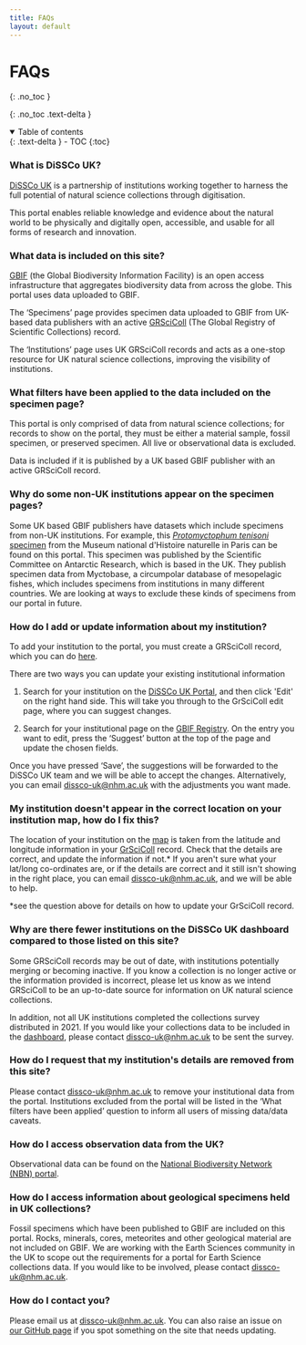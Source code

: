 ```yaml
---
title: FAQs
layout: default
---
```


# FAQs
{: .no_toc }

  {: .no_toc .text-delta }
<details open markdown="block">
  <summary>
    Table of contents
  </summary>
  {: .text-delta }
- TOC
{:toc}
</details>

### What is DiSSCo UK?
[DiSSCo UK](https://www.dissco-uk.org) is a partnership of institutions working together to harness the full potential of natural science collections through digitisation.  

This portal enables reliable knowledge and evidence about the natural world to be physically and digitally open, accessible, and usable for all forms of research and innovation.


### What data is included on this site?
[GBIF](https://www.gbif.org) (the Global Biodiversity Information Facility) is an open access infrastructure that aggregates biodiversity data from across the globe. This portal uses data uploaded to GBIF.

The ‘Specimens’ page provides specimen data uploaded to GBIF from UK-based data publishers with an active [GRSciColl](https://www.gbif.org/grscicoll) (The Global Registry of Scientific Collections) record.  

The ‘Institutions’ page uses UK GRSciColl records and acts as a one-stop resource for UK natural science collections, improving the visibility of institutions.  

### What filters have been applied to the data included on the specimen page?
This portal is only comprised of data from natural science collections; for records to show on the portal, they must be either a material sample, fossil specimen, or preserved specimen. All live or observational data is excluded.

Data is included if it is published by a UK based GBIF publisher with an active GRSciColl record.  

### Why do some non-UK institutions appear on the specimen pages?
Some UK based GBIF publishers have datasets which include specimens from non-UK institutions. For example, this [*Protomyctophum tenisoni* specimen](/specimen/search?entity=3864002911&institutionKey=6a6ac6c5-1b8a-48db-91a2-f8661274ff80)
from the Museum national d'Histoire naturelle in Paris can be found on this portal. This specimen was published by the Scientific Committee on Antarctic Research, which is based in the UK. They publish specimen data from Myctobase, a circumpolar database of mesopelagic fishes, which includes specimens from institutions in many different countries. We are looking at ways to exclude these kinds of specimens from our portal in future.

### How do I add or update information about my institution?
To add your institution to the portal, you must create a GRSciColl record, which you can do [here](https://registry.gbif.org/institution/create).  

There are two ways you can update your existing institutional information

1. Search for your institution on the [DiSSCo UK Portal](/institution/search), and then click 'Edit' on the right hand side. This will take you through to the GrSciColl edit page, where you can suggest changes.

2. Search for your institutional page on the [GBIF Registry](https://registry.gbif.org/institution/search?country=GB). On the entry you want to edit, press the ‘Suggest’ button at the top of the page and update the chosen fields. 

Once you have pressed ‘Save’, the suggestions will be forwarded to the DiSSCo UK team and we will be able to accept the changes. Alternatively, you can email [dissco-uk@nhm.ac.uk](mailto:dissco-uk@nhm.ac.uk) with the adjustments you want made.


### My institution doesn't appear in the correct location on your institution map, how do I fix this?
The location of your institution on the [map](/institution/search) is taken from the latitude and longitude information in your [GrSciColl](https://registry.gbif.org/) record. Check that the details are correct, and update the information if not.* If you aren't sure what your lat/long co-ordinates are, or if the details are correct and it still isn't showing in the right place, you can email [dissco-uk@nhm.ac.uk](mailto:dissco-uk@nhm.ac.uk),  and we will be able to help.

*see the question above for details on how to update your GrSciColl record.

### Why are there fewer institutions on the DiSSCo UK dashboard compared to those listed on this site?
Some GRSciColl records may be out of date, with institutions potentially merging or becoming inactive. If you know a collection is no longer active or the information provided is incorrect, please let us know as we intend GRSciColl to be an up-to-date source for information on UK natural science collections.  

In addition, not all UK institutions completed the collections survey distributed in 2021. If you would like your collections data to be included in the [dashboard](https://bit.ly/dissco-uk), please contact [dissco-uk@nhm.ac.uk](mailto:dissco-uk@nhm.ac.uk) to be sent the survey.

### How do I request that my institution's details are removed from this site?
Please contact [dissco-uk@nhm.ac.uk](mailto:dissco-uk@nhm.ac.uk) to remove your institutional data from the portal. Institutions excluded from the portal will be listed in the ‘What filters have been applied’ question to inform all users of missing data/data caveats.

### How do I access observation data from the UK?
Observational data can be found on the [National Biodiversity Network (NBN) portal](https://nbnatlas.org/).

### How do I access information about geological specimens held in UK collections?
Fossil specimens which have been published to GBIF are included on this portal. Rocks, minerals, cores, meteorites and other geological material are not included on GBIF. We are working with the Earth Sciences community in the UK to scope out the requirements for a portal for Earth Science collections data. If you would like to be involved, please contact [dissco-uk@nhm.ac.uk](mailto:dissco-uk@nhm.ac.uk).

### How do I contact you?
Please email us at [dissco-uk@nhm.ac.uk](mailto:dissco-uk@nhm.ac.uk). You can also raise an issue on [our GitHub page](https://github.com/gbif/hp-uk-collections/issues) if you spot something on the site that needs updating. 
